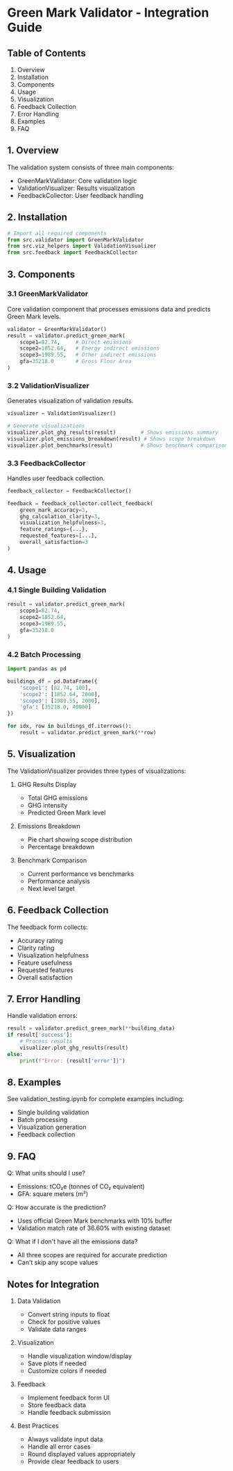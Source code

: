 # Green Mark Validator - Integration Guide

## Table of Contents
1. Overview
2. Installation
3. Components
4. Usage
5. Visualization
6. Feedback Collection
7. Error Handling
8. Examples
9. FAQ

## 1. Overview
The validation system consists of three main components:
- GreenMarkValidator: Core validation logic
- ValidationVisualizer: Results visualization
- FeedbackCollector: User feedback handling

## 2. Installation
```python
# Import all required components
from src.validator import GreenMarkValidator
from src.viz_helpers import ValidationVisualizer
from src.feedback import FeedbackCollector
```

## 3. Components

### 3.1 GreenMarkValidator
Core validation component that processes emissions data and predicts Green Mark levels.

```python
validator = GreenMarkValidator()
result = validator.predict_green_mark(
    scope1=82.74,     # Direct emissions
    scope2=1852.64,   # Energy indirect emissions
    scope3=1989.55,   # Other indirect emissions
    gfa=35218.0       # Gross Floor Area
)
```

### 3.2 ValidationVisualizer
Generates visualization of validation results.

```python
visualizer = ValidationVisualizer()

# Generate visualizations
visualizer.plot_ghg_results(result)        # Shows emissions summary
visualizer.plot_emissions_breakdown(result) # Shows scope breakdown
visualizer.plot_benchmarks(result)         # Shows benchmark comparison
```

### 3.3 FeedbackCollector
Handles user feedback collection.

```python
feedback_collector = FeedbackCollector()

feedback = feedback_collector.collect_feedback(
    green_mark_accuracy=3,
    ghg_calculation_clarity=3,
    visualization_helpfulness=3,
    feature_ratings={...},
    requested_features=[...],
    overall_satisfaction=3
)
```

## 4. Usage

### 4.1 Single Building Validation
```python
result = validator.predict_green_mark(
    scope1=82.74,
    scope2=1852.64,
    scope3=1989.55,
    gfa=35218.0
)
```

### 4.2 Batch Processing
```python
import pandas as pd

buildings_df = pd.DataFrame({
    'scope1': [82.74, 100],
    'scope2': [1852.64, 2000],
    'scope3': [1989.55, 2000],
    'gfa': [35218.0, 40000]
})

for idx, row in buildings_df.iterrows():
    result = validator.predict_green_mark(**row)
```

## 5. Visualization
The ValidationVisualizer provides three types of visualizations:
1. GHG Results Display
   - Total GHG emissions
   - GHG intensity
   - Predicted Green Mark level

2. Emissions Breakdown
   - Pie chart showing scope distribution
   - Percentage breakdown

3. Benchmark Comparison
   - Current performance vs benchmarks
   - Performance analysis
   - Next level target

## 6. Feedback Collection
The feedback form collects:
- Accuracy rating
- Clarity rating
- Visualization helpfulness
- Feature usefulness
- Requested features
- Overall satisfaction

## 7. Error Handling
Handle validation errors:
```python
result = validator.predict_green_mark(**building_data)
if result['success']:
    # Process results
    visualizer.plot_ghg_results(result)
else:
    print(f"Error: {result['error']}")
```

## 8. Examples
See validation_testing.ipynb for complete examples including:
- Single building validation
- Batch processing
- Visualization generation
- Feedback collection

## 9. FAQ

Q: What units should I use?
- Emissions: tCO₂e (tonnes of CO₂ equivalent)
- GFA: square meters (m²)

Q: How accurate is the prediction?
- Uses official Green Mark benchmarks with 10% buffer
- Validation match rate of 36.60% with existing dataset

Q: What if I don't have all the emissions data?
- All three scopes are required for accurate prediction
- Can't skip any scope values

## Notes for Integration
1. Data Validation
   - Convert string inputs to float
   - Check for positive values
   - Validate data ranges

2. Visualization
   - Handle visualization window/display
   - Save plots if needed
   - Customize colors if needed

3. Feedback
   - Implement feedback form UI
   - Store feedback data
   - Handle feedback submission

4. Best Practices
   - Always validate input data
   - Handle all error cases
   - Round displayed values appropriately
   - Provide clear feedback to users